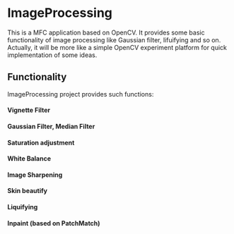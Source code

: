 ImageProcessing
================
This is a MFC application based on OpenCV. It provides some basic functionality of image processing like Gaussian filter,  lifuifying and so on. Actually, it will be more like a simple OpenCV experiment platform for quick implementation of some ideas.

Functionality
-----------------
ImageProcessing project provides such functions:

#### <i class="icon-pencil"></i> Vignette Filter

#### <i class="icon-pencil"></i> Gaussian Filter, Median Filter

#### <i class="icon-pencil"></i> Saturation adjustment

#### <i class="icon-pencil"></i> White Balance

#### <i class="icon-pencil"></i> Image Sharpening

#### <i class="icon-pencil"></i> Skin beautify

#### <i class="icon-pencil"></i> Liquifying

#### <i class="icon-pencil"></i> Inpaint (based on PatchMatch)
